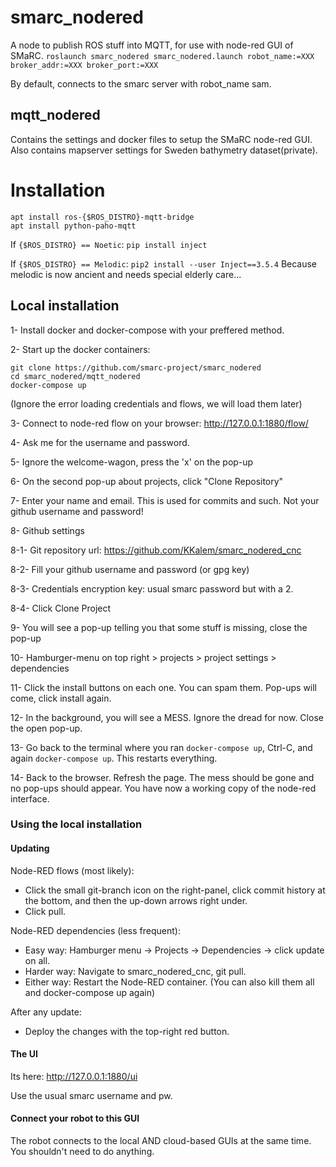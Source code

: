 # smarc_nodered
A node to publish ROS stuff into MQTT, for use with node-red GUI of SMaRC.
`roslaunch smarc_nodered smarc_nodered.launch robot_name:=XXX broker_addr:=XXX broker_port:=XXX`

By default, connects to the smarc server with robot_name sam.

## mqtt_nodered
Contains the settings and docker files to setup the SMaRC node-red GUI.
Also contains mapserver settings for Sweden bathymetry dataset(private).

# Installation
```
apt install ros-{$ROS_DISTRO}-mqtt-bridge
apt install python-paho-mqtt
```

If `{$ROS_DISTRO} == Noetic`: `pip install inject`

If `{$ROS_DISTRO} == Melodic`: `pip2 install --user Inject==3.5.4`
Because melodic is now ancient and needs special elderly care...

## Local installation
1- Install docker and docker-compose with your preffered method.

2- Start up the docker containers:
```
git clone https://github.com/smarc-project/smarc_nodered
cd smarc_nodered/mqtt_nodered
docker-compose up
```
(Ignore the error loading credentials and flows, we will load them later)

3- Connect to node-red flow on your browser: http://127.0.0.1:1880/flow/

4- Ask me for the username and password.

5- Ignore the welcome-wagon, press the 'x' on the pop-up

6- On the second pop-up about projects, click "Clone Repository"

7- Enter your name and email. This is used for commits and such. Not your github username and password!

8- Github settings

8-1- Git repository url: https://github.com/KKalem/smarc_nodered_cnc

8-2- Fill your github username and password (or gpg key)

8-3- Credentials encryption key: usual smarc password but with a 2.  

8-4- Click Clone Project

9- You will see a pop-up telling you that some stuff is missing, close the pop-up

10- Hamburger-menu on top right > projects > project settings > dependencies

11- Click the install buttons on each one. You can spam them. Pop-ups will come, click install again.

12- In the background, you will see a MESS. Ignore the dread for now. Close the open pop-up.

13- Go back to the terminal where you ran `docker-compose up`, Ctrl-C, and again `docker-compose up`. This restarts everything.

14- Back to the browser. Refresh the page. The mess should be gone and no pop-ups should appear. You have now a working copy of the node-red interface.

### Using the local installation
#### Updating
Node-RED flows (most likely):
- Click the small git-branch icon on the right-panel, click commit history at the bottom, and then the up-down arrows right under.
- Click pull.
  
Node-RED dependencies (less frequent):
- Easy way: Hamburger menu -> Projects -> Dependencies -> click update on all.
- Harder way: Navigate to smarc_nodered_cnc, git pull.
- Either way: Restart the Node-RED container. (You can also kill them all and docker-compose up again)

After any update:
- Deploy the changes with the top-right red button.

#### The UI
Its here: http://127.0.0.1:1880/ui

Use the usual smarc username and pw.

#### Connect your robot to this GUI
The robot connects to the local AND cloud-based GUIs at the same time. You shouldn't need to do anything.
